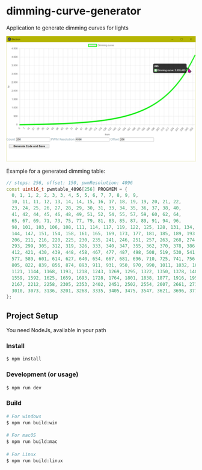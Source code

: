 # dimming-curve-generator

Application to generate dimming curves for lights

![](doc/electron_cmIzWUYgJf.png)

Example for a generated dimming table:
```cpp
// steps: 256, offset: 150, pwmResolution: 4096
const uint16_t pwmtable_4096[256] PROGMEM = {
  0, 1, 1, 2, 2, 3, 3, 4, 5, 5, 6, 7, 7, 8, 9, 9,
  10, 11, 11, 12, 13, 14, 14, 15, 16, 17, 18, 19, 19, 20, 21, 22,
  23, 24, 25, 26, 27, 28, 29, 30, 31, 33, 34, 35, 36, 37, 38, 40,
  41, 42, 44, 45, 46, 48, 49, 51, 52, 54, 55, 57, 59, 60, 62, 64,
  65, 67, 69, 71, 73, 75, 77, 79, 81, 83, 85, 87, 89, 91, 94, 96,
  98, 101, 103, 106, 108, 111, 114, 117, 119, 122, 125, 128, 131, 134, 137, 141,
  144, 147, 151, 154, 158, 161, 165, 169, 173, 177, 181, 185, 189, 193, 197, 202,
  206, 211, 216, 220, 225, 230, 235, 241, 246, 251, 257, 263, 268, 274, 280, 286,
  293, 299, 305, 312, 319, 326, 333, 340, 347, 355, 362, 370, 378, 386, 395, 403,
  412, 421, 430, 439, 448, 458, 467, 477, 487, 498, 508, 519, 530, 541, 553, 565,
  577, 589, 601, 614, 627, 640, 654, 667, 681, 696, 710, 725, 741, 756, 772, 788,
  805, 822, 839, 856, 874, 893, 911, 931, 950, 970, 990, 1011, 1032, 1054, 1076, 1098,
  1121, 1144, 1168, 1193, 1218, 1243, 1269, 1295, 1322, 1350, 1378, 1407, 1436, 1466, 1496, 1528,
  1559, 1592, 1625, 1659, 1693, 1728, 1764, 1801, 1838, 1877, 1916, 1955, 1996, 2038, 2080, 2123,
  2167, 2212, 2258, 2305, 2353, 2402, 2451, 2502, 2554, 2607, 2661, 2717, 2773, 2830, 2889, 2949,
  3010, 3073, 3136, 3201, 3268, 3335, 3405, 3475, 3547, 3621, 3696, 3772, 3851, 3930, 4012, 4095
};
```
## Project Setup

You need NodeJs, available in your path

### Install

```bash
$ npm install
```

### Development (or usage)

```bash
$ npm run dev
```

### Build

```bash
# For windows
$ npm run build:win

# For macOS
$ npm run build:mac

# For Linux
$ npm run build:linux
```
